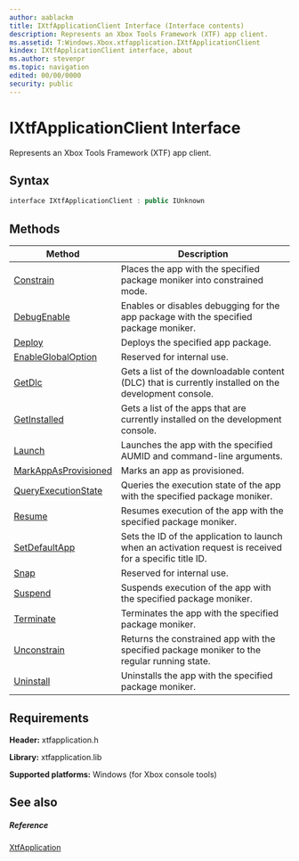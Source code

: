 ```yaml
---
author: aablackm
title: IXtfApplicationClient Interface (Interface contents)
description: Represents an Xbox Tools Framework (XTF) app client.
ms.assetid: T:Windows.Xbox.xtfapplication.IXtfApplicationClient
kindex: IXtfApplicationClient interface, about
ms.author: stevenpr
ms.topic: navigation
edited: 00/00/0000
security: public
---
```


# IXtfApplicationClient Interface
Represents an Xbox Tools Framework (XTF) app client.
<a id="syntaxSection"></a>



## Syntax  

```cpp
interface IXtfApplicationClient : public IUnknown  
```

  
## Methods  
  
| Method | Description |  
| --- | --- |  
| [Constrain](methods/constrain-ixtfapplicationclient-xtfapplication-xbox-windows-m.md) | Places the app with the specified package moniker into constrained mode. |  
| [DebugEnable](methods/debugenable-ixtfapplicationclient-xtfapplication-xbox-microsoft-m.md) | Enables or disables debugging for the app package with the specified package moniker. |  
| [Deploy](methods/deploy-ixtfapplicationclient-xtfapplication-xbox-microsoft-m.md) | Deploys the specified app package. |  
| [EnableGlobalOption](methods/enableglobaloption-ixtfapplicationclient-xtfapplication-xb.md) | Reserved for internal use. |  
| [GetDlc](methods/getdlc-ixtfapplicationclient-xtfapplication-xbox-microsoft-m.md) | Gets a list of the downloadable content (DLC) that is currently installed on the development console. |  
| [GetInstalled](methods/getinstalled-ixtfapplicationclient-xtfapplication-xbox-microsoft-m.md) | Gets a list of the apps that are currently installed on the development console. |  
| [Launch](methods/launch-ixtfapplicationclient-xtfapplication-xbox-microsoft-m.md) | Launches the app with the specified AUMID and command-line arguments. |  
| [MarkAppAsProvisioned](methods/markappasprovisioned-ixtfapplicationclient-xtfapplication-.md) | Marks an app as provisioned. |  
| [QueryExecutionState](methods/queryexecutionstate-ixtfapplicationclient-xtfapplication-xbox-microsoft-m.md) | Queries the execution state of the app with the specified package moniker. |  
| [Resume](methods/resume-ixtfapplicationclient-xtfapplication-xbox-microsoft-m.md) | Resumes execution of the app with the specified package moniker. |  
| [SetDefaultApp](methods/setdefaultapp-ixtfapplicationclient-xtfapplication-xbox-wi.md) | Sets the ID of the application to launch when an activation request is received for a specific title ID. |  
| [Snap](methods/snap-ixtfapplicationclient-xtfapplication-xbox-windows-m.md) | Reserved for internal use. |  
| [Suspend](methods/suspend-ixtfapplicationclient-xtfapplication-xbox-windows-.md) | Suspends execution of the app with the specified package moniker. |  
| [Terminate](methods/terminate-ixtfapplicationclient-xtfapplication-xbox-microsoft-m.md) | Terminates the app with the specified package moniker. |  
| [Unconstrain](methods/unconstrain-ixtfapplicationclient-xtfapplication-xbox-windows-m.md) | Returns the constrained app with the specified package moniker to the regular running state. |  
| [Uninstall](methods/uninstall-ixtfapplicationclient-xtfapplication-xbox-microsoft-m.md) | Uninstalls the app with the specified package moniker. |  


   

<a id="requirements"></a>



## Requirements  

**Header:** xtfapplication.h  

**Library:** xtfapplication.lib  
  
**Supported platforms:** Windows (for Xbox console tools)  
  
<a id="ID4EAB"></a>



## See also  

<a id="ID4ECB"></a>



##### Reference  

[XtfApplication](../../xtfapplication-xbox-microsoft-n.md)  